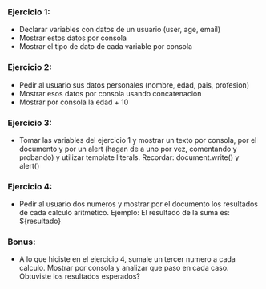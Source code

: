 ### Ejercicio 1:

- Declarar variables con datos de un usuario (user, age, email)
- Mostrar estos datos por consola
- Mostrar el tipo de dato de cada variable por consola

### Ejercicio 2:

- Pedir al usuario sus datos personales (nombre, edad, pais, profesion)
- Mostrar esos datos por consola usando concatenacion
- Mostrar por consola la edad + 10

### Ejercicio 3:

- Tomar las variables del ejercicio 1 y mostrar un texto por consola, por el documento y por un alert (hagan de a uno por vez, comentando y probando) y utilizar template literals.
  Recordar: document.write() y alert()

### Ejercicio 4:

- Pedir al usuario dos numeros y mostrar por el documento los resultados de cada calculo aritmetico.
  Ejemplo:
  El resultado de la suma es: ${resultado}

### Bonus:

- A lo que hiciste en el ejercicio 4, sumale un tercer numero a cada calculo. Mostrar por consola y analizar que paso en cada caso.
  Obtuviste los resultados esperados?
